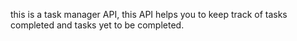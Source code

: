 this is a task manager API, this API helps you to keep track of tasks completed and tasks yet to be completed.
